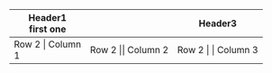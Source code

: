 
|Header1<br/>first one||Header3|
|---|---|---|
|Row 2 \\| Column <br/>1|Row 2 \|\| Column 2|Row 2 \| \| Column 3|



